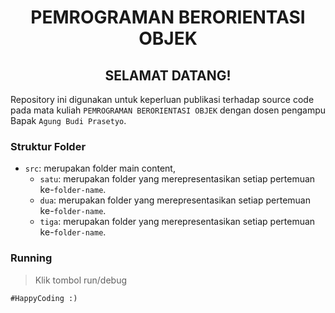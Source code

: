 <h1 align="center">PEMROGRAMAN BERORIENTASI OBJEK</h1>
<h2 align="center">SELAMAT DATANG!</h2> 

Repository ini digunakan untuk keperluan publikasi terhadap source code pada mata kuliah `PEMROGRAMAN BERORIENTASI OBJEK` dengan dosen pengampu Bapak `Agung Budi Prasetyo`.


### Struktur Folder

- `src`: merupakan folder main content,
  - `satu`: merupakan folder yang merepresentasikan setiap pertemuan ke-`folder-name`.
  - `dua`: merupakan folder yang merepresentasikan setiap pertemuan ke-`folder-name`.
  - `tiga`: merupakan folder yang merepresentasikan setiap pertemuan ke-`folder-name`.

### Running

> Klik tombol run/debug

`#HappyCoding :)`
